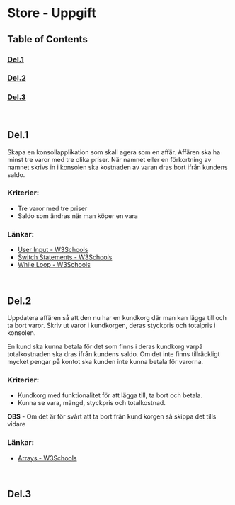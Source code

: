 # Store - Uppgift

## Table of Contents
### [Del.1](#del1)
### [Del.2](#del2)
### [Del.3](#del3)

<br>

## Del.1
Skapa en konsollapplikation som skall agera som en affär. Affären ska ha minst tre varor med tre olika priser. När namnet eller en förkortning av namnet skrivs in i konsolen ska kostnaden av varan dras bort ifrån kundens saldo.

### Kriterier:
- Tre varor med tre priser
- Saldo som ändras när man köper en vara

### Länkar:
- [User Input - W3Schools](https://www.w3schools.com/cs/cs_user_input.php)
- [Switch Statements - W3Schools](https://www.w3schools.com/cs/cs_switch.php)
- [While Loop - W3Schools](https://www.w3schools.com/cs/cs_while_loop.php)

<br>

## Del.2
Uppdatera affären så att den nu har en kundkorg där man kan lägga till och ta bort varor. Skriv ut varor i kundkorgen, deras styckpris och totalpris i konsolen.

En kund ska kunna betala för det som finns i deras kundkorg varpå totalkostnaden ska dras ifrån kundens saldo. Om det inte finns tillräckligt mycket pengar på kontot ska kunden inte kunna betala för varorna.

### Kriterier:
- Kundkorg med funktionalitet för att lägga till, ta bort och betala.
- Kunna se vara, mängd, styckpris och totalkostnad.

**OBS** - Om det är för svårt att ta bort från kund korgen så skippa det tills vidare

### Länkar:
- [Arrays - W3Schools](https://www.w3schools.com/cs/cs_arrays.php)
  
<br>

## Del.3